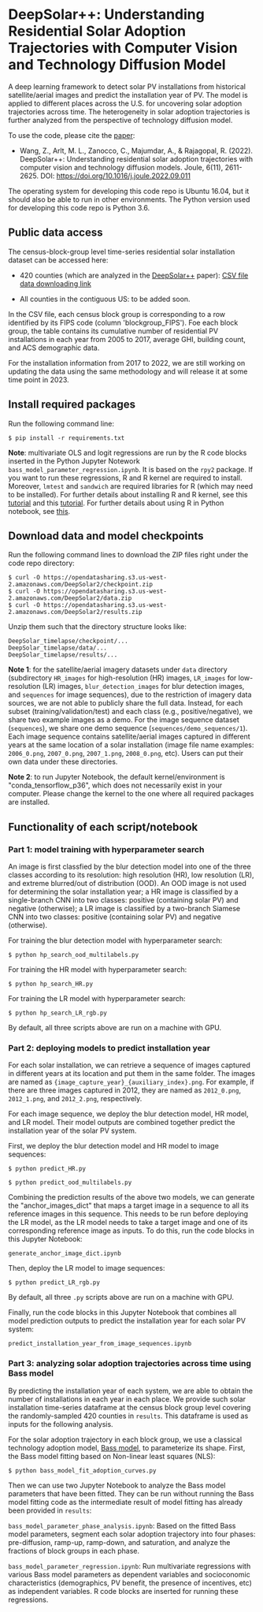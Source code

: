 # DeepSolar++: Understanding Residential Solar Adoption Trajectories with Computer Vision and Technology Diffusion Model

A deep learning framework to detect solar PV installations from historical satellite/aerial images and predict the installation year of PV. The model is applied to different places across the U.S. for uncovering solar adoption trajectories across time. The heterogeneity in solar adoption trajectories is further analyzed from the perspective of technology diffusion model.

To use the code, please cite the [paper](https://www.cell.com/joule/pdf/S2542-4351(22)00477-9.pdf):

* Wang, Z., Arlt, M. L., Zanocco, C., Majumdar, A., & Rajagopal, R. (2022). DeepSolar++: Understanding residential solar adoption trajectories with computer vision and technology diffusion models. Joule, 6(11), 2611-2625. DOI: https://doi.org/10.1016/j.joule.2022.09.011

The operating system for developing this code repo is Ubuntu 16.04, but it should also be able to run in other environments. The Python version used for developing this code repo is Python 3.6.

## Public data access

The census-block-group level time-series residential solar installation dataset can be accessed here:

* 420 counties (which are analyzed in the [DeepSolar++](https://www.cell.com/joule/pdf/S2542-4351(22)00477-9.pdf) paper): [CSV file data downloading link](https://opendatasharing.s3.us-west-2.amazonaws.com/DeepSolar2/data/residential_solar_installations_panel_data_420counties.csv)

* All counties in the contiguous US: to be added soon.

In the CSV file, each census block group is corresponding to a row identified by its FIPS code (column 'blockgroup_FIPS'). Foe each block group, the table contains its cumulative number of residential PV installations in each year from 2005 to 2017, average GHI, building count, and ACS demographic data.

For the installation information from 2017 to 2022, we are still working on updating the data using the same methodology and will release it at some time point in 2023. 

## Install required packages

Run the following command line:

```
$ pip install -r requirements.txt
```

**Note**: multivariate OLS and logit regressions are run by the R code blocks inserted in the Python Jupyter Notework `bass_model_parameter_regression.ipynb`. It is based on the `rpy2` package. If you want to run these regressions, R and R kernel are required to install. Moreover, `lmtest` and `sandwich` are required libraries for R (which may need to be installed). 
For further details about installing R and R kernel, see this [tutorial](https://linuxize.com/post/how-to-install-r-on-ubuntu-20-04/) and this [tutorial](https://datatofish.com/r-jupyter-notebook/). For further details about using R in Python notebook, see [this](https://stackoverflow.com/questions/39008069/r-and-python-in-one-jupyter-notebook).

## Download data and model checkpoints

Run the following command lines to download the ZIP files right under the code repo directory:

```
$ curl -O https://opendatasharing.s3.us-west-2.amazonaws.com/DeepSolar2/checkpoint.zip
$ curl -O https://opendatasharing.s3.us-west-2.amazonaws.com/DeepSolar2/data.zip
$ curl -O https://opendatasharing.s3.us-west-2.amazonaws.com/DeepSolar2/results.zip
```

Unzip them such that the directory structure looks like:

```
DeepSolar_timelapse/checkpoint/...
DeepSolar_timelapse/data/...
DeepSolar_timelapse/results/...
```

**Note 1**: for the satellite/aerial imagery datasets under `data` directory (subdirectory `HR_images` for high-resolution (HR) images, `LR_images` for low-resolution (LR) images,  `blur_detection_images` for blur detection images, and `sequences` for image sequences), due to the restriction of imagery data sources, we are not able to publicly share the full data. Instead, for each subset (training/validation/test) and each class (e.g., positive/negative), we share two example images as a demo. For the image sequence dataset (`sequences`), we share one demo sequence (`sequences/demo_sequences/1`). Each image sequence contains satellite/aerial images captured in different years at the same location of a solar installation (image file name examples: `2006_0.png`, `2007_0.png`, `2007_1.png`, `2008_0.png`, etc). Users can put their own data under these directories.

**Note 2**: to run Jupyter Notebook, the default kernel/environment is "conda_tensorflow_p36", which does not necessarily exist in your computer. Please change the kernel to the one where all required packages are installed.

## Functionality of each script/notebook

### Part 1: model training with hyperparameter search

An image is first classfied by the blur detection model into one of the three classes according to its resolution: high resolution (HR), low resolution (LR), and extreme blurred/out of distribution (OOD). An OOD image is not used for determining the solar installation year; a HR image is classified by a single-branch CNN into two classes: positive (containing solar PV) and negative (otherwise); a LR image is classified by a two-branch Siamese CNN into two classes: positive (containing solar PV) and negative (otherwise). 

For training the blur detection model with hyperparameter search:
```
$ python hp_search_ood_multilabels.py
```
For training the HR model with hyperparameter search:
```
$ python hp_search_HR.py
```
For training the LR model with hyperparameter search:
```
$ python hp_search_LR_rgb.py
```

By default, all three scripts above are run on a machine with GPU.

### Part 2: deploying models to predict installation year

For each solar installation, we can retrieve a sequence of images captured in different years at its location and put them in the same folder. The images are named as `{image_capture_year}_{auxiliary_index}.png`. For example, if there are three images captured in 2012, they are named as `2012_0.png`, `2012_1.png`, and `2012_2.png`, respectively. 

For each image sequence, we deploy the blur detection model, HR model, and LR model. Their model outputs are combined together predict the installation year of the solar PV system.

First, we deploy the blur detection model and HR model to image sequences:
```
$ python predict_HR.py
```
```
$ python predict_ood_multilabels.py
```

Combining the prediction results of the above two models, we can generate the "anchor_images_dict" that maps a target image in a sequence to all its reference images in this sequence. This needs to be run before deploying the LR model, as the LR model needs to take a target image and one of its corresponding reference image as inputs. To do this, run the code blocks in this Jupyter Notebook:

```
generate_anchor_image_dict.ipynb
```

Then, deploy the LR model to image sequences:
```
$ python predict_LR_rgb.py
```

By default, all three `.py` scripts above are run on a machine with GPU.

Finally, run the code blocks in this Jupyter Notebook that combines all model prediction outputs to predict the installation year for each solar PV system:

```
predict_installation_year_from_image_sequences.ipynb
```

### Part 3: analyzing solar adoption trajectories across time using Bass model

By predicting the installation year of each system, we are able to obtain the number of installations in each year in each place. We provide such solar installation time-series dataframe at the census block group level covering the randomly-sampled 420 counties in ``results``. This dataframe is used as inputs for the following analysis. 

For the solar adoption trajectory in each block group, we use a classical technology adoption model, [Bass model](https://pubsonline.informs.org/doi/abs/10.1287/mnsc.15.5.215?casa_token=PXhDNyJRVhgAAAAA:ZbFnu9tpKcAJoUDE6JlpMyWvaaa0hyXeuFA2Edbg8EORBlPTUVHBWShq6c1yuA5SBaPBRyLCW1Q), to parameterize its shape. First, the Bass model fitting based on Non-linear least squares (NLS):

```
$ python bass_model_fit_adoption_curves.py
```

Then we can use two Jupyter Notebook to analyze the Bass model parameters that have been fitted. They can be run without running the Bass model fitting code as the intermediate result of model fitting has already been provided in `results`:

`bass_model_parameter_phase_analysis.ipynb`: Based on the fitted Bass model parameters, segment each solar adoption trajectory into four phases: pre-diffusion, ramp-up, ramp-down, and saturation, and analyze the fractions of block groups in each phase.

`bass_model_parameter_regression.ipynb`: Run multivariate regressions with various Bass model parameters as dependent variables and socioconomic characteristics (demographics, PV benefit, the presence of incentives, etc) as independent variables. R code blocks are inserted for running these regressions.

